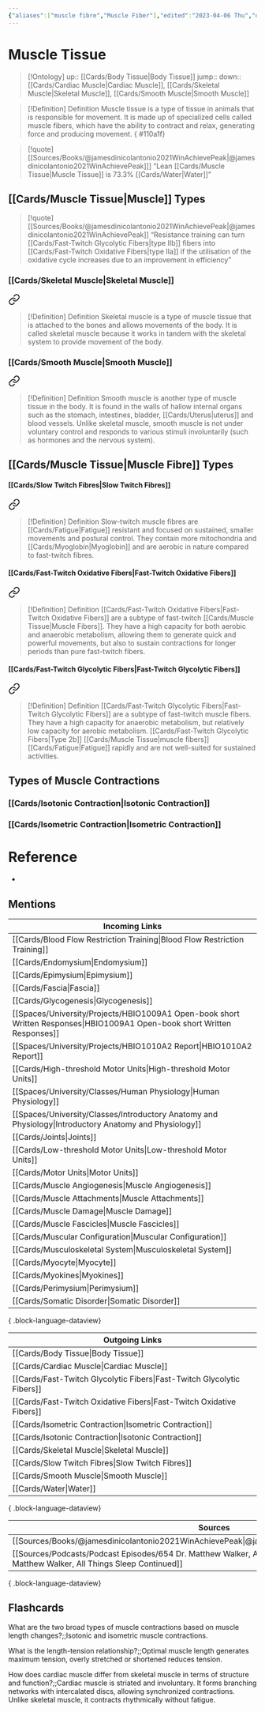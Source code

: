 ```yaml
---
{"aliases":["muscle fibre","Muscle Fiber"],"edited":"2023-04-06 Thu","date created":"2023-02-07 Tue","tags":["Uni/LFS112","on/Science/Biology/Anatomy","Uni/OMT1","Uni/HBIO1010","flashcards/hbio1010","flashcards/LFS112"],"dg-publish":true,"permalink":"/cards/muscle-tissue/","dgPassFrontmatter":true}
---
```


# Muscle Tissue

> [!Ontology]
> up:: [[Cards/Body Tissue\|Body Tissue]]
> jump::
> down:: [[Cards/Cardiac Muscle\|Cardiac Muscle]], [[Cards/Skeletal Muscle\|Skeletal Muscle]], [[Cards/Smooth Muscle\|Smooth Muscle]]

> [!Definition] Definition
> Muscle tissue is a type of tissue in animals that is responsible for movement. It is made up of specialized cells called muscle fibers, which have the ability to contract and relax, generating force and producing movement.
{ #110a1f}


> [!quote] [[Sources/Books/@jamesdinicolantonio2021WinAchievePeak\|@jamesdinicolantonio2021WinAchievePeak]]]
> “Lean  [[Cards/Muscle Tissue\|Muscle Tissue]]  is  73.3%  [[Cards/Water\|Water]]”

## [[Cards/Muscle Tissue\|Muscle]] Types

> [!quote] [[Sources/Books/@jamesdinicolantonio2021WinAchievePeak\|@jamesdinicolantonio2021WinAchievePeak]]
> “Resistance training can turn [[Cards/Fast-Twitch Glycolytic Fibers\|type IIb]] fibers into [[Cards/Fast-Twitch Oxidative Fibers\|type IIa]] if the utilisation of
the  oxidative  cycle  increases  due  to  an  improvement  in  efficiency”

### [[Cards/Skeletal Muscle\|Skeletal Muscle]]

<div class="transclusion internal-embed is-loaded"><a class="markdown-embed-link" href="/cards/skeletal-muscle/#171396" aria-label="Open link"><svg xmlns="http://www.w3.org/2000/svg" width="24" height="24" viewBox="0 0 24 24" fill="none" stroke="currentColor" stroke-width="2" stroke-linecap="round" stroke-linejoin="round" class="svg-icon lucide-link"><path d="M10 13a5 5 0 0 0 7.54.54l3-3a5 5 0 0 0-7.07-7.07l-1.72 1.71"></path><path d="M14 11a5 5 0 0 0-7.54-.54l-3 3a5 5 0 0 0 7.07 7.07l1.71-1.71"></path></svg></a><div class="markdown-embed">



> [!Definition] Definition
> Skeletal muscle is a type of muscle tissue that is attached to the bones and allows movements of the body. It is called skeletal muscle because it works in tandem with the skeletal system to provide movement of the body.

</div></div>


### [[Cards/Smooth Muscle\|Smooth Muscle]]

<div class="transclusion internal-embed is-loaded"><a class="markdown-embed-link" href="/cards/smooth-muscle/#83f258" aria-label="Open link"><svg xmlns="http://www.w3.org/2000/svg" width="24" height="24" viewBox="0 0 24 24" fill="none" stroke="currentColor" stroke-width="2" stroke-linecap="round" stroke-linejoin="round" class="svg-icon lucide-link"><path d="M10 13a5 5 0 0 0 7.54.54l3-3a5 5 0 0 0-7.07-7.07l-1.72 1.71"></path><path d="M14 11a5 5 0 0 0-7.54-.54l-3 3a5 5 0 0 0 7.07 7.07l1.71-1.71"></path></svg></a><div class="markdown-embed">



> [!Definition] Definition
> Smooth muscle is another type of muscle tissue in the body. It is found in the walls of hallow internal organs such as the stomach, intestines, bladder, [[Cards/Uterus\|uterus]] and blood vessels. Unlike skeletal muscle, smooth muscle is not under voluntary control and responds to various stimuli involuntarily (such as hormones and the nervous system).

</div></div>



## [[Cards/Muscle Tissue\|Muscle Fibre]] Types

#### [[Cards/Slow Twitch Fibres\|Slow Twitch Fibres]]

<div class="transclusion internal-embed is-loaded"><a class="markdown-embed-link" href="/cards/slow-twitch-fibres/#f2ffc0" aria-label="Open link"><svg xmlns="http://www.w3.org/2000/svg" width="24" height="24" viewBox="0 0 24 24" fill="none" stroke="currentColor" stroke-width="2" stroke-linecap="round" stroke-linejoin="round" class="svg-icon lucide-link"><path d="M10 13a5 5 0 0 0 7.54.54l3-3a5 5 0 0 0-7.07-7.07l-1.72 1.71"></path><path d="M14 11a5 5 0 0 0-7.54-.54l-3 3a5 5 0 0 0 7.07 7.07l1.71-1.71"></path></svg></a><div class="markdown-embed">



> [!Definition] Definition
> Slow-twitch muscle fibres are [[Cards/Fatigue\|Fatigue]] resistant and focused on sustained, smaller movements and postural control. They contain more mitochondria and [[Cards/Myoglobin\|Myoglobin]] and are aerobic in nature compared to fast-twitch fibres.

</div></div>


#### [[Cards/Fast-Twitch Oxidative Fibers\|Fast-Twitch Oxidative Fibers]]

<div class="transclusion internal-embed is-loaded"><a class="markdown-embed-link" href="/cards/fast-twitch-oxidative-fibers/#209d49" aria-label="Open link"><svg xmlns="http://www.w3.org/2000/svg" width="24" height="24" viewBox="0 0 24 24" fill="none" stroke="currentColor" stroke-width="2" stroke-linecap="round" stroke-linejoin="round" class="svg-icon lucide-link"><path d="M10 13a5 5 0 0 0 7.54.54l3-3a5 5 0 0 0-7.07-7.07l-1.72 1.71"></path><path d="M14 11a5 5 0 0 0-7.54-.54l-3 3a5 5 0 0 0 7.07 7.07l1.71-1.71"></path></svg></a><div class="markdown-embed">



> [!Definition] Definition
> [[Cards/Fast-Twitch Oxidative Fibers\|Fast-Twitch Oxidative Fibers]] are a subtype of fast-twitch [[Cards/Muscle Tissue\|Muscle Fibers]]. They have a high capacity for both aerobic and anaerobic metabolism, allowing them to generate quick and powerful movements, but also to sustain contractions for longer periods than pure fast-twitch fibers.

</div></div>


#### [[Cards/Fast-Twitch Glycolytic Fibers\|Fast-Twitch Glycolytic Fibers]]

<div class="transclusion internal-embed is-loaded"><a class="markdown-embed-link" href="/cards/fast-twitch-glycolytic-fibers/#66cea1" aria-label="Open link"><svg xmlns="http://www.w3.org/2000/svg" width="24" height="24" viewBox="0 0 24 24" fill="none" stroke="currentColor" stroke-width="2" stroke-linecap="round" stroke-linejoin="round" class="svg-icon lucide-link"><path d="M10 13a5 5 0 0 0 7.54.54l3-3a5 5 0 0 0-7.07-7.07l-1.72 1.71"></path><path d="M14 11a5 5 0 0 0-7.54-.54l-3 3a5 5 0 0 0 7.07 7.07l1.71-1.71"></path></svg></a><div class="markdown-embed">



> [!Definition] Definition
> [[Cards/Fast-Twitch Glycolytic Fibers\|Fast-Twitch Glycolytic Fibers]] are a subtype of fast-twitch muscle fibers. They have a high capacity for anaerobic metabolism, but relatively low capacity for aerobic metabolism. [[Cards/Fast-Twitch Glycolytic Fibers\|Type 2b]] [[Cards/Muscle Tissue\|muscle fibers]] [[Cards/Fatigue\|Fatigue]] rapidly and are not well-suited for sustained activities.

</div></div>


## Types of Muscle Contractions

### [[Cards/Isotonic Contraction\|Isotonic Contraction]]

### [[Cards/Isometric Contraction\|Isometric Contraction]]
# Reference
- 

## Mentions
| Incoming Links                                                                                                               |
| ---------------------------------------------------------------------------------------------------------------------------- |
| [[Cards/Blood Flow Restriction Training\|Blood Flow Restriction Training]]                                                |
| [[Cards/Endomysium\|Endomysium]]                                                                                          |
| [[Cards/Epimysium\|Epimysium]]                                                                                            |
| [[Cards/Fascia\|Fascia]]                                                                                                  |
| [[Cards/Glycogenesis\|Glycogenesis]]                                                                                      |
| [[Spaces/University/Projects/HBIO1009A1 Open-book short Written Responses\|HBIO1009A1 Open-book short Written Responses]] |
| [[Spaces/University/Projects/HBIO1010A2 Report\|HBIO1010A2 Report]]                                                       |
| [[Cards/High-threshold Motor Units\|High-threshold Motor Units]]                                                          |
| [[Spaces/University/Classes/Human Physiology\|Human Physiology]]                                                          |
| [[Spaces/University/Classes/Introductory Anatomy and Physiology\|Introductory Anatomy and Physiology]]                    |
| [[Cards/Joints\|Joints]]                                                                                                  |
| [[Cards/Low-threshold Motor Units\|Low-threshold Motor Units]]                                                            |
| [[Cards/Motor Units\|Motor Units]]                                                                                        |
| [[Cards/Muscle Angiogenesis\|Muscle Angiogenesis]]                                                                        |
| [[Cards/Muscle Attachments\|Muscle Attachments]]                                                                          |
| [[Cards/Muscle Damage\|Muscle Damage]]                                                                                    |
| [[Cards/Muscle Fascicles\|Muscle Fascicles]]                                                                              |
| [[Cards/Muscular Configuration\|Muscular Configuration]]                                                                  |
| [[Cards/Musculoskeletal System\|Musculoskeletal System]]                                                                  |
| [[Cards/Myocyte\|Myocyte]]                                                                                                |
| [[Cards/Myokines\|Myokines]]                                                                                              |
| [[Cards/Perimysium\|Perimysium]]                                                                                          |
| [[Cards/Somatic Disorder\|Somatic Disorder]]                                                                              |

{ .block-language-dataview}

| Outgoing Links                                                            |
| ------------------------------------------------------------------------- |
| [[Cards/Body Tissue\|Body Tissue]]                                     |
| [[Cards/Cardiac Muscle\|Cardiac Muscle]]                               |
| [[Cards/Fast-Twitch Glycolytic Fibers\|Fast-Twitch Glycolytic Fibers]] |
| [[Cards/Fast-Twitch Oxidative Fibers\|Fast-Twitch Oxidative Fibers]]   |
| [[Cards/Isometric Contraction\|Isometric Contraction]]                 |
| [[Cards/Isotonic Contraction\|Isotonic Contraction]]                   |
| [[Cards/Skeletal Muscle\|Skeletal Muscle]]                             |
| [[Cards/Slow Twitch Fibres\|Slow Twitch Fibres]]                       |
| [[Cards/Smooth Muscle\|Smooth Muscle]]                                 |
| [[Cards/Water\|Water]]                                                 |

{ .block-language-dataview}

| Sources                                                                                                                                         |
| ----------------------------------------------------------------------------------------------------------------------------------------------- |
| [[Sources/Books/@jamesdinicolantonio2021WinAchievePeak\|@jamesdinicolantonio2021WinAchievePeak]]                                             |
| [[Sources/Podcasts/Podcast Episodes/654 Dr. Matthew Walker, All Things Sleep Continued\|654 Dr. Matthew Walker, All Things Sleep Continued]] |

{ .block-language-dataview}

## Flashcards

What are the two broad types of muscle contractions based on muscle length changes?;;Isotonic and isometric muscle contractions.

What is the length-tension relationship?;;Optimal muscle length generates maximum tension, overly stretched or shortened reduces tension.

How does cardiac muscle differ from skeletal muscle in terms of structure and function?;;Cardiac muscle is striated and involuntary. It forms branching networks with intercalated discs, allowing synchronized contractions. Unlike skeletal muscle, it contracts rhythmically without fatigue.